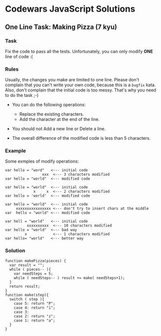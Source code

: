 # Codewars JavaScript Solutions

## One Line Task: Making Pizza (7 kyu)

### Task

Fix the code to pass all the tests. Unfortunately, you can only modify **ONE** line of code :(

### Rules

Usually, the changes you make are limited to one line. Please don't complain that you can't write your own code, because this is a `bugfix` kata. Also, don't complain that the initial code is too messy. That's why you need to do the task ;-)

- You can do the following operations:

  - Replace the existing characters.
  - Add the character at the end of the line.

- You should not Add a new line or Delete a line.

- The overall difference of the modified code is less than 5 characters.

### Example

Some exmples of modify operations:

```
var hello = "word"   <--- initial code
                 xxx  <--- 3 characters modified
var hello = "world"  <--- modified code

var hello = "world"  <--- initial code
             x     x  <--- 2 characters modified
var hello = 'world'  <--- modified code

var hello = "world"  <--- initial code
     xxxxxxxxxxxxxxxx <--- don't try to insert chars at the middle
var  hello = "world" <--- modified code

var hell = "world"   <--- initial code
          xxxxxxxxxx  <--- 10 characters modified
var hello = "world"  <--- bad way
         x            <--- 1 characters modified
var hello= "world"   <--- better way
```

### Solution

```
function makePizza(pieces) {
  var result = "";
  while ( pieces-- ){
    var needSteps = 5;
    while ( needSteps-- ) result += make( needSteps+1);
  }
  return result;
}
function make(step){
  switch ( step ){
    case 5: return "P";
    case 4: return "i";
    case 3:
    case 2: return "z";
    case 1: return "a";
  }
}
```
